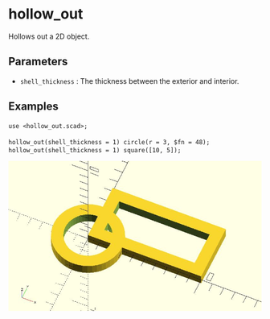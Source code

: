 # hollow_out

Hollows out a 2D object. 

## Parameters

- `shell_thickness` : The thickness between the exterior and interior.

## Examples

    use <hollow_out.scad>;

	hollow_out(shell_thickness = 1) circle(r = 3, $fn = 48);
    hollow_out(shell_thickness = 1) square([10, 5]);

![hollow_out](images/lib3x-hollow_out-1.JPG)
